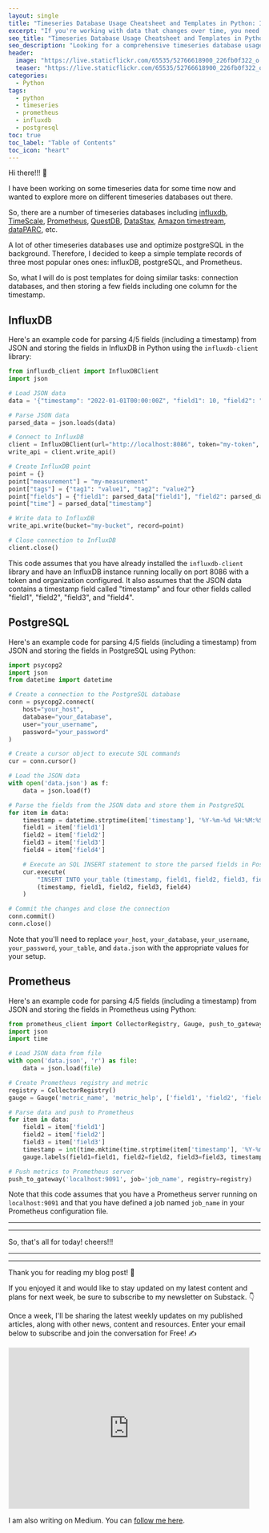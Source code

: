 ```yaml
---
layout: single
title: "Timeseries Database Usage Cheatsheet and Templates in Python: InfluxDB, PostgreSQL, and Prometheus"
excerpt: "If you're working with data that changes over time, you need a timeseries database to store that information effectively. In this guide, I'll provide you with a comprehensive timeseries database usage cheatsheet and templates in Python for InfluxDB, PostgreSQL, and Prometheus. I'll show you how to collect and store timeseries data efficiently, and I'll provide you with examples and templates that you can use to get started right away."
seo_title: "Timeseries Database Usage Cheatsheet and Templates in Python: InfluxDB, PostgreSQL, and Prometheus"
seo_description: "Looking for a comprehensive timeseries database usage cheatsheet and templates in Python? Check out this post that includes templates for InfluxDB, PostgreSQL, and Prometheus. Learn how to collect and store timeseries data efficiently and effectively for your timeseries data-based applications."
header:
  image: "https://live.staticflickr.com/65535/52766618900_226fb0f322_o.png"
  teaser: "https://live.staticflickr.com/65535/52766618900_226fb0f322_o.png"
categories:
  - Python
tags:
  - python
  - timeseries
  - prometheus
  - influxdb
  - postgresql
toc: true
toc_label: "Table of Contents"
toc_icon: "heart"
---
```


Hi there!!! 👋

I have been working on some timeseries data for some time now and wanted to explore more on different timeseries databases out there. 

So, there are a number of timeseries databases including [influxdb](https://www.influxdata.com/), [TimeScale](https://www.timescale.com/products), [Prometheus](https://prometheus.io/), [QuestDB](https://questdb.io/docs/get-started/docker/), [DataStax](https://www.datastax.com/products/datastax-enterprise), [Amazon timestream](https://aws.amazon.com/timestream/), [dataPARC](https://www.dataparc.com/parcview/), etc.

A lot of other timeseries databases use and optimize postgreSQL in the background. Therefore, I decided to keep a simple template records of three most popular ones ones: influxDB, postgreSQL, and Prometheus.

So, what I will do is post templates for doing similar tasks: connection databases, and then storing a few fields including one column for the timestamp. 

## InfluxDB
Here's an example code for parsing 4/5 fields (including a timestamp) from JSON and storing the fields in InfluxDB in Python using the `influxdb-client` library:

```py
from influxdb_client import InfluxDBClient
import json

# Load JSON data
data = '{"timestamp": "2022-01-01T00:00:00Z", "field1": 10, "field2": "value2", "field3": 3.14, "field4": true}'

# Parse JSON data
parsed_data = json.loads(data)

# Connect to InfluxDB
client = InfluxDBClient(url="http://localhost:8086", token="my-token", org="my-org")
write_api = client.write_api()

# Create InfluxDB point
point = {}
point["measurement"] = "my-measurement"
point["tags"] = {"tag1": "value1", "tag2": "value2"}
point["fields"] = {"field1": parsed_data["field1"], "field2": parsed_data["field2"], "field3": parsed_data["field3"], "field4": parsed_data["field4"]}
point["time"] = parsed_data["timestamp"]

# Write data to InfluxDB
write_api.write(bucket="my-bucket", record=point)

# Close connection to InfluxDB
client.close()
```

This code assumes that you have already installed the `influxdb-client` library and have an InfluxDB instance running locally on port 8086 with a token and organization configured. It also assumes that the JSON data contains a timestamp field called "timestamp" and four other fields called "field1", "field2", "field3", and "field4".

## PostgreSQL
Here's an example code for parsing 4/5 fields (including a timestamp) from JSON and storing the fields in PostgreSQL using Python:
```py
import psycopg2
import json
from datetime import datetime

# Create a connection to the PostgreSQL database
conn = psycopg2.connect(
    host="your_host",
    database="your_database",
    user="your_username",
    password="your_password"
)

# Create a cursor object to execute SQL commands
cur = conn.cursor()

# Load the JSON data
with open('data.json') as f:
    data = json.load(f)

# Parse the fields from the JSON data and store them in PostgreSQL
for item in data:
    timestamp = datetime.strptime(item['timestamp'], '%Y-%m-%d %H:%M:%S')
    field1 = item['field1']
    field2 = item['field2']
    field3 = item['field3']
    field4 = item['field4']

    # Execute an SQL INSERT statement to store the parsed fields in PostgreSQL
    cur.execute(
        "INSERT INTO your_table (timestamp, field1, field2, field3, field4) VALUES (%s, %s, %s, %s, %s)",
        (timestamp, field1, field2, field3, field4)
    )

# Commit the changes and close the connection
conn.commit()
conn.close()
```

Note that you'll need to replace `your_host`, `your_database`, `your_username`, `your_password`, `your_table`, and `data.json` with the appropriate values for your setup.


## Prometheus
Here's an example code for parsing 4/5 fields (including a timestamp) from JSON and storing the fields in Prometheus using Python:
```py
from prometheus_client import CollectorRegistry, Gauge, push_to_gateway
import json
import time

# Load JSON data from file
with open('data.json', 'r') as file:
    data = json.load(file)

# Create Prometheus registry and metric
registry = CollectorRegistry()
gauge = Gauge('metric_name', 'metric_help', ['field1', 'field2', 'field3', 'timestamp'], registry=registry)

# Parse data and push to Prometheus
for item in data:
    field1 = item['field1']
    field2 = item['field2']
    field3 = item['field3']
    timestamp = int(time.mktime(time.strptime(item['timestamp'], '%Y-%m-%d %H:%M:%S')))
    gauge.labels(field1=field1, field2=field2, field3=field3, timestamp=timestamp).set(item['value'])

# Push metrics to Prometheus server
push_to_gateway('localhost:9091', job='job_name', registry=registry)
```

Note that this code assumes that you have a Prometheus server running on `localhost:9091` and that you have defined a job named `job_name` in your Prometheus configuration file. 


---

---

So, that's all for today! cheers!!!

___

___

Thank you for reading my blog post! 🙏

If you enjoyed it and would like to stay updated on my latest content and plans for next week, be sure to subscribe to my newsletter on Substack. 👇

Once a week, I'll be sharing the latest weekly updates on my published articles, along with other news, content and resources. Enter your email below to subscribe and join the conversation for Free! ✍️

<iframe src="https://shantoroy.substack.com/embed" width="480" height="320" style="border:1px solid #EEE; background:white;" frameborder="0" scrolling="no"></iframe>

I am also writing on Medium. You can [follow me here](https://medium.com/@shantoroy).
<!--stackedit_data:
eyJoaXN0b3J5IjpbLTE4MTY0MTM1NDRdfQ==
-->